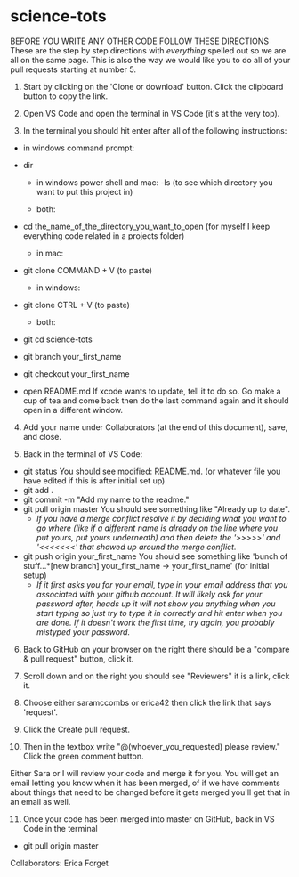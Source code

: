 # science-tots

BEFORE YOU WRITE ANY OTHER CODE FOLLOW THESE DIRECTIONS
These are the step by step directions with *everything* spelled out so we are all on the same page. 
This is also the way we would like you to do all of your pull requests starting at number 5.

1. Start by clicking on the 'Clone or download' button. Click the clipboard button to copy the link.

2. Open VS Code and open the terminal in VS Code (it's at the very top).

3. In the terminal you should hit enter after all of the following instructions:
  - in windows command prompt: 
- dir
  - in windows power shell and mac:
-ls (to see which directory you want to put this project in)
  
  - both:  
- cd the_name_of_the_directory_you_want_to_open (for myself I keep everything code related in a projects folder)
  
  - in mac:
- git clone COMMAND + V (to paste)
  - in windows:
- git clone CTRL + V (to paste)
  
  - both:    
- git cd science-tots
- git branch your_first_name
- git checkout your_first_name
- open README.md
If xcode wants to update, tell it to do so. Go make a cup of tea and come back then do the last command again and it should open in a different window.

4. Add your name under Collaborators (at the end of this document), save, and close.

5. Back in the terminal of VS Code:
- git status
You should see modified: README.md. (or whatever file you have edited if this is after initial set up)
- git add .
- git commit -m "Add my name to the readme."
- git pull origin master
You should see something like "Already up to date". 
  - *If you have a merge conflict resolve it by deciding what you want to go where (like if a different name is already on the line where you put yours, put yours underneath) and then delete the '>>>>>'  and '<<<<<<<' that showed up around the merge conflict.*
- git push origin your_first_name
You should see something like 'bunch of stuff...*[new branch] your_first_name -> your_first_name' (for initial setup)
  - *If it first asks you for your email, type in your email address that you associated with your github account. It will likely ask for your password after, heads up it will not show you anything when you start typing so just try to type it in correctly and hit enter when you are done. If it doesn't work the first time, try again, you probably mistyped your password.*  

6. Back to GitHub on your browser on the right there should be a "compare & pull request" button, click it.

7. Scroll down and on the right you should see "Reviewers" it is a link, click it.

8. Choose either saramccombs or erica42 then click the link that says 'request'.

9. Click the Create pull request.

10. Then in the textbox write "@(whoever_you_requested) please review." Click the green comment button.

Either Sara or I will review your code and merge it for you. You will get an email letting you know when it has been merged, of if we have comments about things that need to be changed before it gets merged you'll get that in an email as well.

11. Once your code has been merged into master on GitHub, back in VS Code in the terminal 
- git pull origin master


Collaborators:
Erica Forget
